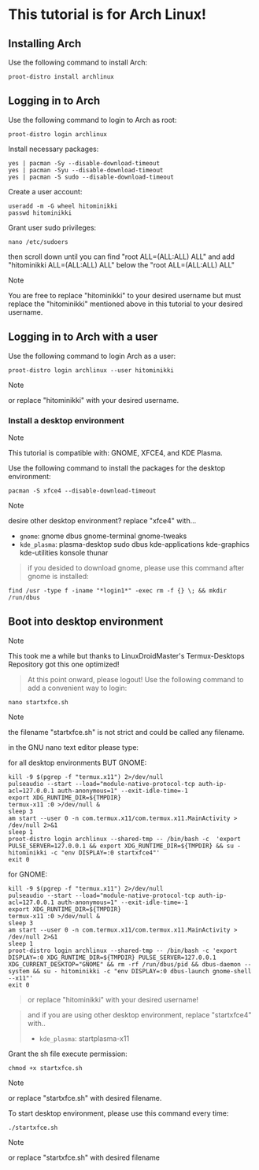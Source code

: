 # This tutorial is for Arch Linux!

## Installing Arch
Use the following command to install Arch:
```
proot-distro install archlinux
```

## Logging in to Arch
Use the following command to login to Arch as root:
```
proot-distro login archlinux
```
Install necessary packages:
```
yes | pacman -Sy --disable-download-timeout
yes | pacman -Syu --disable-download-timeout 
yes | pacman -S sudo --disable-download-timeout
```
Create a user account:
```
useradd -m -G wheel hitominikki
passwd hitominikki
```
Grant user sudo privileges:
```
nano /etc/sudoers
```
then scroll down until you can find "root ALL=(ALL:ALL) ALL"
and add "hitominikki ALL=(ALL:ALL) ALL" below the "root ALL=(ALL:ALL) ALL"
> [!NOTE]
> You are free to replace "hitominikki" to your desired username but must replace the "hitominikki" mentioned above in this tutorial to your desired username.

## Logging in to Arch with a user
Use the following command to login Arch as a user:
```
proot-distro login archlinux --user hitominikki
```
> [!NOTE]
> or replace "hitominikki" with your desired username.

### Install a desktop environment
> [!NOTE]
> This tutorial is compatible with: GNOME,  XFCE4, and KDE Plasma.

Use the following command to install the packages for the desktop environment:
  
```
pacman -S xfce4 --disable-download-timeout
```
> [!NOTE]
> desire other desktop environment? replace "xfce4" with...
> * `gnome`: gnome dbus gnome-terminal gnome-tweaks
> * `kde_plasma`: plasma-desktop sudo dbus kde-applications kde-graphics kde-utilities konsole thunar

> if you desided to download gnome, please use this command after gnome is installed:
```
find /usr -type f -iname "*login1*" -exec rm -f {} \; && mkdir /run/dbus
```
## Boot into desktop environment
> [!NOTE]
> This took me a while but thanks to LinuxDroidMaster's Termux-Desktops Repository got this one optimized!

> At this point onward, please logout!
Use the following command to add a convenient way to login:
```
nano startxfce.sh
```
> [!NOTE]
> the filename "startxfce.sh" is not strict and could be called any filename.

in the GNU nano text editor please type:

for all desktop environments BUT GNOME:
```
kill -9 $(pgrep -f "termux.x11") 2>/dev/null
pulseaudio --start --load="module-native-protocol-tcp auth-ip-acl=127.0.0.1 auth-anonymous=1" --exit-idle-time=-1
export XDG_RUNTIME_DIR=${TMPDIR}
termux-x11 :0 >/dev/null &
sleep 3
am start --user 0 -n com.termux.x11/com.termux.x11.MainActivity > /dev/null 2>&1
sleep 1
proot-distro login archlinux --shared-tmp -- /bin/bash -c  'export PULSE_SERVER=127.0.0.1 && export XDG_RUNTIME_DIR=${TMPDIR} && su - hitominikki -c "env DISPLAY=:0 startxfce4"'
exit 0
```
for GNOME:
```
kill -9 $(pgrep -f "termux.x11") 2>/dev/null
pulseaudio --start --load="module-native-protocol-tcp auth-ip-acl=127.0.0.1 auth-anonymous=1" --exit-idle-time=-1
export XDG_RUNTIME_DIR=${TMPDIR}
termux-x11 :0 >/dev/null &
sleep 3
am start --user 0 -n com.termux.x11/com.termux.x11.MainActivity > /dev/null 2>&1
sleep 1
proot-distro login archlinux --shared-tmp -- /bin/bash -c 'export DISPLAY=:0 XDG_RUNTIME_DIR=${TMPDIR} PULSE_SERVER=127.0.0.1 XDG_CURRENT_DESKTOP="GNOME" && rm -rf /run/dbus/pid && dbus-daemon --system && su - hitominikki -c "env DISPLAY=:0 dbus-launch gnome-shell --x11"'
exit 0
```
> or replace "hitominikki" with your desired username!

> and if you are using other desktop environment, replace "startxfce4" with..
> * `kde_plasma`: startplasma-x11

Grant the sh file execute permission:
```
chmod +x startxfce.sh
```
> [!NOTE]
> or replace "startxfce.sh" with desired filename.

To start desktop environment, please use this command every time:
```
./startxfce.sh
```
> [!NOTE]
> or replace "startxfce.sh" with desired filename
